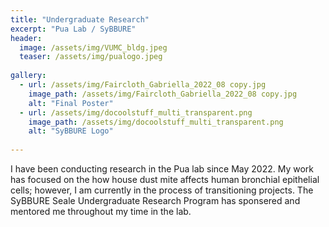 ```yaml
---
title: "Undergraduate Research"
excerpt: "Pua Lab / SyBBURE"
header:
  image: /assets/img/VUMC_bldg.jpeg 
  teaser: /assets/img/pualogo.jpeg
   
gallery:
  - url: /assets/img/Faircloth_Gabriella_2022_08 copy.jpg
    image_path: /assets/img/Faircloth_Gabriella_2022_08 copy.jpg
    alt: "Final Poster"  
  - url: /assets/img/docoolstuff_multi_transparent.png
    image_path: /assets/img/docoolstuff_multi_transparent.png
    alt: "SyBBURE Logo"   
  
---
```


I have been conducting research in the Pua lab since May 2022. My work has focused on the how house dust mite affects human bronchial epithelial cells; however, I am currently in the process of transitioning projects. The SyBBURE Seale Undergraduate Research Program has sponsered and mentored me throughout my time in the lab.







